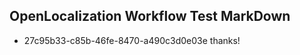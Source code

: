 ## OpenLocalization Workflow Test MarkDown
* 27c95b33-c85b-46fe-8470-a490c3d0e03e 
thanks!<!--HONumber=Mar16_HO3-->
